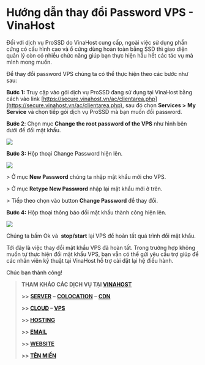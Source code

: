 # Hướng dẫn thay đổi Password VPS - VinaHost

Đối với dịch vụ ProSSD do VinaHost cung cấp, ngoài việc sử dụng phần cứng có cấu hình cao và ổ cứng dùng hoàn toàn bằng SSD thì giao diện quản lý còn có nhiều chức năng giúp bạn thực hiện hầu hết các tác vụ mà mình mong muốn.

Để thay đổi password VPS chúng ta có thể thực hiện theo các bước như sau:

**Bước 1:** Truy cập vào gói dịch vụ ProSSD đang sử dụng tại VinaHost bằng cách vào link [https://secure.vinahost.vn/ac/clientarea.php](https://secure.vinahost.vn/ac/clientarea.php), sau đó chọn **Services >** **My Service** và chọn tiếp gói dịch vụ ProSSD mà bạn muốn đổi password.

**Bước 2**: Chọn mục **Change the root password of the VPS** như hình bên dưới để đổi mật khẩu.

![](https://blog.vinahost.vn/wp-content/uploads/2020/09/thay-doi-password-vps-1.png)

**Bước 3:** Hộp thoại Change Password hiện lên.

![](https://blog.vinahost.vn/wp-content/uploads/2020/09/thay-doi-password-vps-2.png)

\> Ở mục **New Password** chúng ta nhập mật khẩu mới cho VPS.

\> Ở mục **Retype New Password** nhập lại mật khẩu mới ở trên.

\> Tiếp theo chọn vào button **Change Password** để thay đổi.

**Bước 4:** Hộp thoại thông báo đổi mật khẩu thành công hiện lên.

![](https://blog.vinahost.vn/wp-content/uploads/2020/09/thay-doi-password-vps-3.png)

Chúng ta bấm Ok và  **stop/start** lại VPS để hoàn tất quá trình đổi mật khẩu.

Tới đây là việc thay đổi mật khẩu VPS đã hoàn tất. Trong trường hợp không muốn tự thực hiện đổi mật khẩu VPS, bạn vẫn có thể gửi yêu cầu trợ giúp để các nhân viên kỹ thuật tại VinaHost hỗ trợ cài đặt lại hệ điều hành.

Chúc bạn thành công!

> **THAM KHẢO CÁC DỊCH VỤ TẠI [VINAHOST](https://vinahost.vn/)**
> 
> **\>>** [**SERVER**](https://vinahost.vn/thue-may-chu-rieng/) **–** [**COLOCATION**](https://vinahost.vn/colocation.html) – [**CDN**](https://vinahost.vn/dich-vu-cdn-chuyen-nghiep)
> 
> **\>> [CLOUD](https://vinahost.vn/cloud-server-gia-re/) – [VPS](https://vinahost.vn/vps-ssd-chuyen-nghiep/)**
> 
> **\>> [HOSTING](https://vinahost.vn/wordpress-hosting)**
> 
> **\>> [EMAIL](https://vinahost.vn/email-hosting)**
> 
> **\>> [WEBSITE](http://vinawebsite.vn/)**
> 
> **\>> [TÊN MIỀN](https://vinahost.vn/ten-mien-gia-re/)**